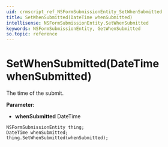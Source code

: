 ```yaml
---
uid: crmscript_ref_NSFormSubmissionEntity_SetWhenSubmitted
title: SetWhenSubmitted(DateTime whenSubmitted)
intellisense: NSFormSubmissionEntity.SetWhenSubmitted
keywords: NSFormSubmissionEntity, GetWhenSubmitted
so.topic: reference
---
```


# SetWhenSubmitted(DateTime whenSubmitted)

The time of the submit.

**Parameter:** 
 - **whenSubmitted** DateTime

```crmscript
NSFormSubmissionEntity thing;
DateTime whenSubmitted;
thing.SetWhenSubmitted(whenSubmitted);
```

